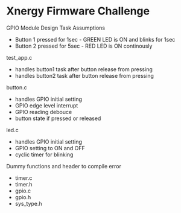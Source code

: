 # Xnergy Firmware Challenge
GPIO Module Design
Task Assumptions
* Button 1 pressed for 1sec - GREEN LED is ON and blinks for 1sec 
* Button 2 pressed for 5sec - RED LED is ON continously 

test_app.c 
* handles button1 task after button release from pressing
* handles button2 task after button release from pressing

button.c 
* handles GPIO initial setting
* GPIO edge level interrupt
* GPIO reading debouce
* button state if pressed or released

led.c
* handles GPIO initial setting
* GPIO setting to ON and OFF
* cyclic timer for blinking

Dummy functions and header to compile error
* timer.c
* timer.h
* gpio.c
* gpio.h
* sys_type.h
